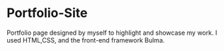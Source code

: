 # Portfolio-Site


Portfolio page designed by myself to highlight and showcase my work. I used HTML,CSS, and the front-end framework Bulma.
